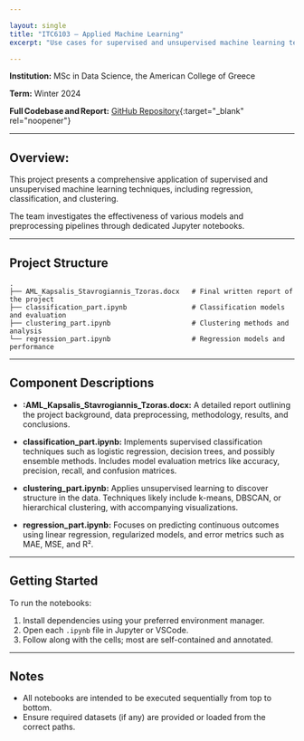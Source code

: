```yaml
---

layout: single
title: "ITC6103 – Applied Machine Learning"
excerpt: "Use cases for supervised and unsupervised machine learning techniques, including regression, classification, and clustering."

---
```


**Institution:** MSc in Data Science, the American College of Greece

**Term:** Winter 2024

**Full Codebase and Report:** [GitHub Repository](https://github.com/C-Kapsalis/ITC6103---Applied-Machine-Learning){:target="_blank" rel="noopener"}

---


## Overview:

This project presents a comprehensive application of supervised and unsupervised machine learning techniques, including regression, classification, and clustering. 

The team investigates the effectiveness of various models and preprocessing pipelines through dedicated Jupyter notebooks.

---


## Project Structure

```
.
├── AML_Kapsalis_Stavrogiannis_Tzoras.docx   # Final written report of the project
├── classification_part.ipynb                # Classification models and evaluation
├── clustering_part.ipynb                    # Clustering methods and analysis
└── regression_part.ipynb                    # Regression models and performance
```

---


## Component Descriptions

- **:AML_Kapsalis_Stavrogiannis_Tzoras.docx:** A detailed report outlining the project background, data preprocessing, methodology, results, and conclusions.

- **classification_part.ipynb:** Implements supervised classification techniques such as logistic regression, decision trees, and possibly ensemble methods. Includes model evaluation metrics like accuracy, precision, recall, and confusion matrices.

- **clustering_part.ipynb:** Applies unsupervised learning to discover structure in the data. Techniques likely include k-means, DBSCAN, or hierarchical clustering, with accompanying visualizations.

- **regression_part.ipynb:** Focuses on predicting continuous outcomes using linear regression, regularized models, and error metrics such as MAE, MSE, and R².

---


## Getting Started

To run the notebooks:

1. Install dependencies using your preferred environment manager.
2. Open each `.ipynb` file in Jupyter or VSCode.
3. Follow along with the cells; most are self-contained and annotated.

---


## Notes

- All notebooks are intended to be executed sequentially from top to bottom.
- Ensure required datasets (if any) are provided or loaded from the correct paths.
